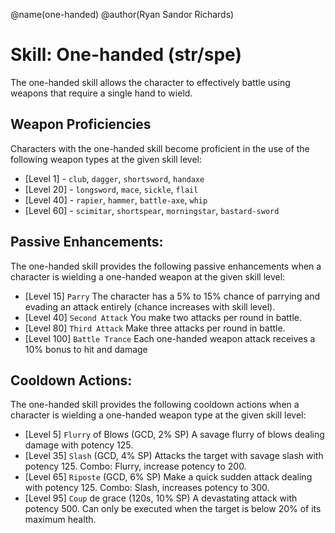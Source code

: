 @name(one-handed)
@author(Ryan Sandor Richards)

# Skill: One-handed (str/spe)
The one-handed skill allows the character to effectively battle using weapons
that require a single hand to wield.

## Weapon Proficiencies
Characters with the one-handed skill become proficient in the use of the
following weapon types at the given skill level:

* [Level  1] - `club`, `dagger`, `shortsword`, `handaxe`
* [Level 20] - `longsword`, `mace`, `sickle`, `flail`
* [Level 40] - `rapier`, `hammer`, `battle-axe`, `whip`
* [Level 60] - `scimitar`, `shortspear`, `morningstar`, `bastard-sword`

## Passive Enhancements:
The one-handed skill provides the following passive enhancements when a
character is wielding a one-handed weapon at the given skill level:

* [Level 15] `Parry`
  The character has a 5% to 15% chance of parrying and evading an attack
  entirely (chance increases with skill level).
* [Level 40] `Second Attack`
  You make two attacks per round in battle.
* [Level 80] `Third Attack`
  Make three attacks per round in battle.
* [Level 100] `Battle Trance`
  Each one-handed weapon attack receives a 10% bonus to hit and damage

## Cooldown Actions:
The one-handed skill provides the following cooldown actions when a character
is wielding a one-handed weapon type at the given skill level:

* [Level 5] `Flurry` of Blows (GCD, 2% SP)
  A savage flurry of blows dealing damage with potency 125.
* [Level 35] `Slash` (GCD, 4% SP)
  Attacks the target with savage slash with potency 125. Combo: Flurry, increase
  potency to 200.
* [Level 65] `Riposte` (GCD, 6% SP)
  Make a quick sudden attack dealing with potency 125. Combo: Slash, increases
  potency to 300.
* [Level 95] `Coup` de grace (120s, 10% SP)
  A devastating attack with potency 500. Can only be executed when the target
  is below 20% of its maximum health.
